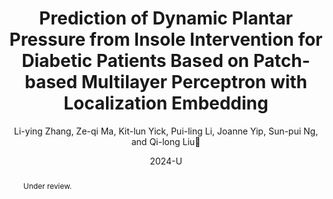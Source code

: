 ---
title: "Prediction of Dynamic Plantar Pressure from Insole Intervention for Diabetic Patients Based on Patch-based Multilayer Perceptron with Localization Embedding"
author: "Li-ying Zhang, Ze-qi Ma, Kit-lun Yick, Pui-ling Li, Joanne Yip, Sun-pui Ng, and Qi-long Liu👋"
venue: "IEEE Access (Under Review)"
date: "2024-U"
doi: ""
page: ""
abstract: "Under review."
---